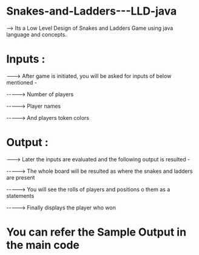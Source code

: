 # Snakes-and-Ladders---LLD-java
--> Its a Low Level Design of Snakes and Ladders Game using java language and concepts.

# Inputs :
---> After game is initiated, you will be asked for inputs of below mentioned -




-----> Number of players




-----> Player names




-----> And players token colors

# Output :
---> Later the inputs are evaluated and the following output is resulted -




-----> The whole board will be resulted as where the snakes and ladders are present




-----> You will see the rolls of players and positions o them as a statements




-----> Finally displays the player who won



# You can refer the Sample Output in the main code

